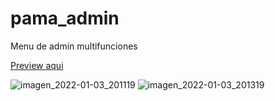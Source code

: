 # pama_admin
Menu de admin multifunciones



[Preview aqui](https://youtu.be/5_Uxg5ELcOo)

![imagen_2022-01-03_201119](https://user-images.githubusercontent.com/71187049/147970122-4c6199da-b709-42d7-a173-07f9fc82fbf7.jpg)
![imagen_2022-01-03_201319](https://user-images.githubusercontent.com/71187049/147970230-8ed4173f-ce76-4870-8680-c40f5d91f3fb.jpg)

